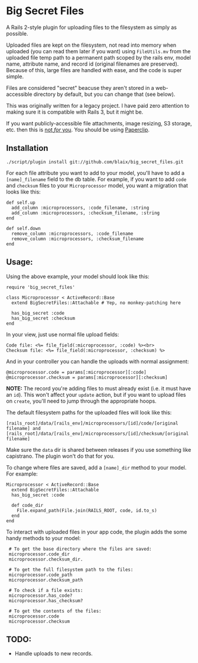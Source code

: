 # Big Secret Files

A Rails 2-style plugin for uploading files to the filesystem as simply as
possible.

Uploaded files are kept on the filesystem, not read into memory when uploaded
(you can read them later if you want) using `FileUtils.mv` from the uploaded
file temp path to a permanent path scoped by the rails env, model name,
attribute name, and record id (original filenames are preserved). Because of
this, large files are handled with ease, and the code is super simple.

Files are considered "secret" beacuse they aren't stored in a web-accessible
directory by default, but you can change that (see below).

This was originally written for a legacy project. I have paid zero attention
to making sure it is compatible with Rails 3, but it might be.

If you want publicly-accessible file attachments, image resizing, S3 storage,
etc. then this is [not *for* you](http://www.penny-arcade.com/comic/2004/3/24/).
You should be using [Paperclip](https://github.com/thoughtbot/paperclip).

## Installation

    ./script/plugin install git://github.com/blaix/big_secret_files.git
    
For each file attribute you want to add to your model, you'll have to add
a `[name]_filename` field to the db table. For example, if you want to add
`code` and `checksum` files to your `Microprocessor` model, you want a
migration that looks like this:

    def self.up
      add_column :microprocessors, :code_filename, :string
      add_column :microprocessors, :checksum_filename, :string
    end

    def self.down
      remove_column :microprocessors, :code_filename
      remove_column :microprocessors, :checksum_filename
    end

## Usage:

Using the above example, your model should look like this:

    require 'big_secret_files'

    class Microprocessor < ActiveRecord::Base
      extend BigSecretFiles::Attachable # Yep, no monkey-patching here
      
      has_big_secret :code
      has_big_secret :checksum
    end

In your view, just use normal file upload fields:

    Code file: <%= file_field(:microprocessor, :code) %><br>
    Checksum file: <%= file_field(:microprocessor, :checksum) %>
    
And in your controller you can handle the uploads with normal assignment:

    @microprocessor.code = params[:microprocessor][:code]
    @microprocessor.checksum = params[:microprocessor][:checksum]

**NOTE:** The record you're adding files to must already exist (i.e. it must
have an `id`). This won't affect your `update` action, but if you want to
upload files on `create`, you'll need to jump through the appropriate hoops.

The default filesystem paths for the uploaded files will look like this:

    [rails_root]/data/[rails_env]/microprocessors/[id]/code/[original filename] and
    [rails_root]/data/[rails_env]/microprocessors/[id]/checksum/[original filename]

Make sure the `data` dir is shared between releases if you use something like
capistrano. The plugin won't do that for you.

To change where files are saved, add a `[name]_dir` method to your model. For
example:

    Microprocessor < ActiveRecord::Base
      extend BigSecretFiles::Attachable
      has_big_secret :code
      
      def code_dir
        File.expand_path(File.join(RAILS_ROOT, code, id.to_s)
      end
    end

To interact with uploaded files in your app code, the plugin adds the
some handy methods to your model:

     # To get the base directory where the files are saved:
     microprocessor.code_dir
     microprocessor.checksum_dir.

     # To get the full filesystem path to the files:
     microprocessor.code_path
     microprocessor.checksum_path

     # To check if a file exists:
     microprocessor.has_code?
     microprocessor.has_checksum?

     # To get the contents of the files:
     microprocessor.code
     microprocessor.checksum

## TODO:

* Handle uploads to new records.
